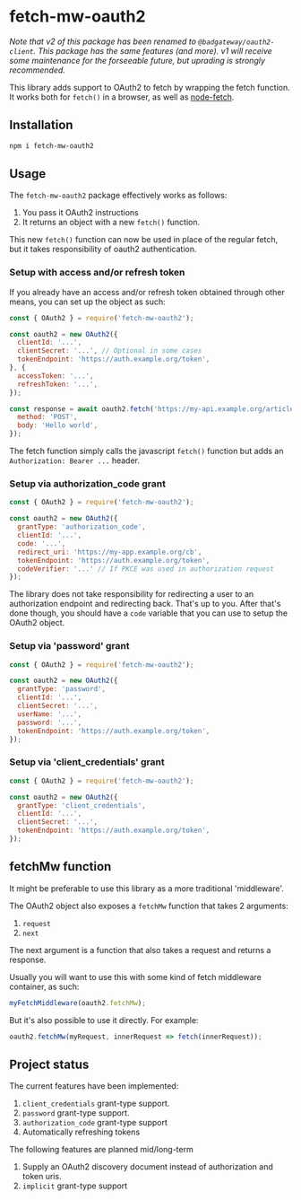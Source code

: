 # fetch-mw-oauth2

_Note that v2 of this package has been renamed to `@badgateway/oauth2-client`. This
package has the same features (and more). v1 will receive some maintenance for the
forseeable future, but uprading is strongly recommended._

This library adds support to OAuth2 to fetch by wrapping the fetch function.
It works both for `fetch()` in a browser, as well as [node-fetch][1].

## Installation

```sh
npm i fetch-mw-oauth2
```

## Usage

The `fetch-mw-oauth2` package effectively works as follows:

1. You pass it OAuth2 instructions
2. It returns an object with a new `fetch()` function.

This new `fetch()` function can now be used in place of the regular fetch,
but it takes responsibility of oauth2 authentication.

### Setup with access and/or refresh token

If you already have an access and/or refresh token obtained through other
means, you can set up the object as such:

```javascript
const { OAuth2 } = require('fetch-mw-oauth2');

const oauth2 = new OAuth2({
  clientId: '...',
  clientSecret: '...', // Optional in some cases
  tokenEndpoint: 'https://auth.example.org/token',
}, {
  accessToken: '...',
  refreshToken: '...',
});

const response = await oauth2.fetch('https://my-api.example.org/articles', {
  method: 'POST',
  body: 'Hello world',
});
```

The fetch function simply calls the javascript `fetch()` function but adds
an `Authorization: Bearer ...` header.

### Setup via authorization_code grant

```javascript
const { OAuth2 } = require('fetch-mw-oauth2');

const oauth2 = new OAuth2({
  grantType: 'authorization_code',
  clientId: '...',
  code: '...',
  redirect_uri: 'https://my-app.example.org/cb',
  tokenEndpoint: 'https://auth.example.org/token',
  codeVerifier: '...' // If PKCE was used in authorization request
});
```

The library does not take responsibility for redirecting a user to an
authorization endpoint and redirecting back. That's up to you. After that's
done though, you should have a `code` variable that you can use to setup
the OAuth2 object.


### Setup via 'password' grant

```javascript
const { OAuth2 } = require('fetch-mw-oauth2');

const oauth2 = new OAuth2({
  grantType: 'password',
  clientId: '...',
  clientSecret: '...',
  userName: '...',
  password: '...',
  tokenEndpoint: 'https://auth.example.org/token',
});
```

### Setup via 'client_credentials' grant

```javascript
const { OAuth2 } = require('fetch-mw-oauth2');

const oauth2 = new OAuth2({
  grantType: 'client_credentials',
  clientId: '...',
  clientSecret: '...',
  tokenEndpoint: 'https://auth.example.org/token',
});
```

## fetchMw function

It might be preferable to use this library as a more traditional 'middleware'.

The OAuth2 object also exposes a `fetchMw` function that takes 2 arguments:

1. `request`
2. `next`

The next argument is a function that also takes a request and returns a
response.

Usually you will want to use this with some kind of fetch middleware container,
as such:

```typescript
myFetchMiddleware(oauth2.fetchMw);
```

But it's also possible to use it directly. For example:

```typescript
oauth2.fetchMw(myRequest, innerRequest => fetch(innerRequest));
```

## Project status

The current features have been implemented:

1. `client_credentials` grant-type support.
2. `password` grant-type support.
3. `authorization_code` grant-type support
4. Automatically refreshing tokens

The following features are planned mid/long-term

1. Supply an OAuth2 discovery document instead of authorization and token uris.
2. `implicit` grant-type support

[1]: https://www.npmjs.com/package/node-fetch
